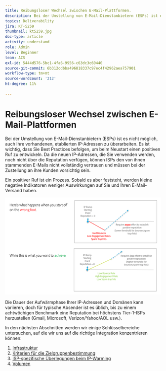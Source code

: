 ```yaml
---
title: Reibungsloser Wechsel zwischen E-Mail-Plattformen.
description: Bei der Umstellung von E-Mail-Dienstanbietern (ESPs) ist es nicht möglich, auch bestehende, etablierte IP-Adressen zu übersetzen. Es ist wichtig, dass Sie Best Practices befolgen, um beim Neustart einen positiven Ruf zu entwickeln.
topics: Deliverability
jira: KT-5259
thumbnail: kt5259.jpg
doc-type: article
activity: understand
role: Admin
level: Beginner
team: ACS
exl-id: 5444d576-5bc1-4fa6-9956-c63dc3c60440
source-git-commit: 6b312cdbba496818337c97ec4f42962aea757901
workflow-type: tm+mt
source-wordcount: '212'
ht-degree: 11%

---
```


# Reibungsloser Wechsel zwischen E-Mail-Plattformen

Bei der Umstellung von E-Mail-Dienstanbietern (ESPs) ist es nicht möglich, auch Ihre vorhandenen, etablierten IP-Adressen zu überarbeiten. Es ist wichtig, dass Sie Best Practices befolgen, um beim Neustart einen positiven Ruf zu entwickeln. Da die neuen IP-Adressen, die Sie verwenden werden, noch nicht über die Reputation verfügen, können ISPs den von ihnen stammenden E-Mails nicht vollständig vertrauen und müssen bei der Zustellung an ihre Kunden vorsichtig sein.

Ein positiver Ruf ist ein Prozess. Sobald es aber feststeht, werden kleine negative Indikatoren weniger Auswirkungen auf Sie und Ihren E-Mail-Versand haben.

![Übergangsprozess](../assets/transition-process.png)

Die Dauer der Aufwärmphase Ihrer IP-Adressen und Domänen kann variieren, doch für typische Absender ist es üblich, bis zu einem achtwöchigen Benchmark eine Reputation bei höchstens Tier-1-ISPs herzustellen (Gmail, Microsoft, Verizon/Yahoo/AOL usw.).

In den nächsten Abschnitten werden wir einige Schlüsselbereiche untersuchen, auf die wir uns auf die richtige Integration konzentrieren können:

1. [Infrastruktur](/help/transition-process/infrastructure.md)
2. [Kriterien für die Zielgruppenbestimmung](/help/transition-process/targeting-criteria.md)
3. [ISP-spezifische Überlegungen beim IP-Warming](/help/transition-process/isp-specific-considerations-during-ip-warming.md)
4. [Volumen](/help/transition-process/volume.md)
